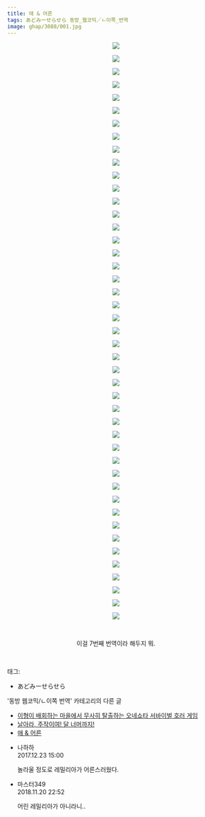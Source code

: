 ```yaml
---
title: 애 & 어른
tags: あどみーせらせら 동방_웹코믹／ㄴ이쪽_번역
image: ghap/3088/001.jpg
---
```

<div class="article">
<p style="text-align: center; clear: none; float: none;"><img src="{{ site.nasurl }}/ghap/3088/001.jpg"/></p>
<p style="text-align: center; clear: none; float: none;"><img src="{{ site.nasurl }}/ghap/3088/002.jpg"/></p>
<p style="text-align: center; clear: none; float: none;"><img src="{{ site.nasurl }}/ghap/3088/003.jpg"/></p>
<p style="text-align: center; clear: none; float: none;"><img src="{{ site.nasurl }}/ghap/3088/004.jpg"/></p>
<p style="text-align: center; clear: none; float: none;"><img src="{{ site.nasurl }}/ghap/3088/005.jpg"/></p>
<p style="text-align: center; clear: none; float: none;"><img src="{{ site.nasurl }}/ghap/3088/006.jpg"/></p>
<p style="text-align: center; clear: none; float: none;"><img src="{{ site.nasurl }}/ghap/3088/007.jpg"/></p>
<p style="text-align: center; clear: none; float: none;"><img src="{{ site.nasurl }}/ghap/3088/008.jpg"/></p>
<p style="text-align: center; clear: none; float: none;"><img src="{{ site.nasurl }}/ghap/3088/009.jpg"/></p>
<p style="text-align: center; clear: none; float: none;"><img src="{{ site.nasurl }}/ghap/3088/010.jpg"/></p>
<p style="text-align: center; clear: none; float: none;"><img src="{{ site.nasurl }}/ghap/3088/011.jpg"/></p>
<p style="text-align: center; clear: none; float: none;"><img src="{{ site.nasurl }}/ghap/3088/012.jpg"/></p>
<p style="text-align: center; clear: none; float: none;"><img src="{{ site.nasurl }}/ghap/3088/013.jpg"/></p>
<p style="text-align: center; clear: none; float: none;"><img src="{{ site.nasurl }}/ghap/3088/014.jpg"/></p>
<p style="text-align: center; clear: none; float: none;"><img src="{{ site.nasurl }}/ghap/3088/015.jpg"/></p>
<p style="text-align: center; clear: none; float: none;"><img src="{{ site.nasurl }}/ghap/3088/016.jpg"/></p>
<p style="text-align: center; clear: none; float: none;"><img src="{{ site.nasurl }}/ghap/3088/017.jpg"/></p>
<p style="text-align: center; clear: none; float: none;"><img src="{{ site.nasurl }}/ghap/3088/018.jpg"/></p>
<p style="text-align: center; clear: none; float: none;"><img src="{{ site.nasurl }}/ghap/3088/019.jpg"/></p>
<p style="text-align: center; clear: none; float: none;"><img src="{{ site.nasurl }}/ghap/3088/020.jpg"/></p>
<p style="text-align: center; clear: none; float: none;"><img src="{{ site.nasurl }}/ghap/3088/021.jpg"/></p>
<p style="text-align: center; clear: none; float: none;"><img src="{{ site.nasurl }}/ghap/3088/022.jpg"/></p>
<p style="text-align: center; clear: none; float: none;"><img src="{{ site.nasurl }}/ghap/3088/023.jpg"/></p>
<p style="text-align: center; clear: none; float: none;"><img src="{{ site.nasurl }}/ghap/3088/024.jpg"/></p>
<p style="text-align: center; clear: none; float: none;"><img src="{{ site.nasurl }}/ghap/3088/025.jpg"/></p>
<p style="text-align: center; clear: none; float: none;"><img src="{{ site.nasurl }}/ghap/3088/026.jpg"/></p>
<p style="text-align: center; clear: none; float: none;"><img src="{{ site.nasurl }}/ghap/3088/027.jpg"/></p>
<p style="text-align: center; clear: none; float: none;"><img src="{{ site.nasurl }}/ghap/3088/028.jpg"/></p>
<p style="text-align: center; clear: none; float: none;"><img src="{{ site.nasurl }}/ghap/3088/029.jpg"/></p>
<p style="text-align: center; clear: none; float: none;"><img src="{{ site.nasurl }}/ghap/3088/030.jpg"/></p>
<p style="text-align: center; clear: none; float: none;"><img src="{{ site.nasurl }}/ghap/3088/031.jpg"/></p>
<p style="text-align: center; clear: none; float: none;"><img src="{{ site.nasurl }}/ghap/3088/032.jpg"/></p>
<p style="text-align: center; clear: none; float: none;"><img src="{{ site.nasurl }}/ghap/3088/033.jpg"/></p>
<p style="text-align: center; clear: none; float: none;"><img src="{{ site.nasurl }}/ghap/3088/034.jpg"/></p>
<p style="text-align: center; clear: none; float: none;"><img src="{{ site.nasurl }}/ghap/3088/035.jpg"/></p>
<p style="text-align: center; clear: none; float: none;"><img src="{{ site.nasurl }}/ghap/3088/036.jpg"/></p>
<p style="text-align: center; clear: none; float: none;"><img src="{{ site.nasurl }}/ghap/3088/037.jpg"/></p>
<p style="text-align: center; clear: none; float: none;"><img src="{{ site.nasurl }}/ghap/3088/038.jpg"/></p>
<p style="text-align: center; clear: none; float: none;"><img src="{{ site.nasurl }}/ghap/3088/039.jpg"/></p>
<p style="text-align: center; clear: none; float: none;"><img src="{{ site.nasurl }}/ghap/3088/040.jpg"/></p>
<p style="text-align: center; clear: none; float: none;"><img src="{{ site.nasurl }}/ghap/3088/041.jpg"/></p>
<p style="text-align: center; clear: none; float: none;"><img src="{{ site.nasurl }}/ghap/3088/042.jpg"/></p>
<p style="text-align: center; clear: none; float: none;"><img src="{{ site.nasurl }}/ghap/3088/043.jpg"/></p>
<p style="text-align: center; clear: none; float: none;"><img src="{{ site.nasurl }}/ghap/3088/044.jpg"/></p>
<p style="text-align: center; clear: none; float: none;"><img src="{{ site.nasurl }}/ghap/3088/045.jpg"/></p>
<p style="text-align: center; clear: none; float: none;"><br/></p>
<p style="text-align: center; clear: none; float: none;">이걸 7번째 번역이라 해두지 뭐.</p>
<p><br/></p>
</div><div class="tagTrail">
<p>태그: </p>
<ul>
<li>あどみーせらせら</li>
</ul>
</div><div class="another">
<p>'동방 웹코믹/ㄴ이쪽 번역' 카테고리의 다른 글</p>
<ul>
<li><a href="/2018-08-23-ghap_4608">이형이 배회하는 마을에서 무사히 탈출하는 오네쇼타 서바이벌 호러 게임</a></li>
<li><a href="/2017-01-14-ghap_3117">날아라, 주작이여! 달 너머까지!</a></li>
<li><a href="/2017-01-07-ghap_3088">애 &amp; 어른</a></li>
</ul>
</div><div class="cb_module cb_fluid">
<div class="cb_wrt cb_profile">
<div class="comment">
<ul>
<li class="cb_thumb_off" id="comment15158113">
<div class="cb_comment_area">
<div class="cb_info_area">
<div class="cb_section">
<span class="cb_nick_name">나하하</span>
</div>
<div class="cb_section">
<span class="cb_date">2017.12.23 15:00 </span>
</div>
</div>
<div class="cb_dsc_comment">
<p class="cb_dsc">
											놀라울 정도로 레밀리아가 어른스러웠다.
										</p>
</div>
</div></li>
<li class="cb_thumb_off" id="comment15375959">
<div class="cb_comment_area">
<div class="cb_info_area">
<div class="cb_section">
<span class="cb_nick_name">마스터349</span>
</div>
<div class="cb_section">
<span class="cb_date">2018.11.20 22:52 </span>
</div>
</div>
<div class="cb_dsc_comment">
<p class="cb_dsc">
											어린 레밀리아가 아니라니..<br/>
</p>
</div>
</div></li>
</ul>
</div>
</div><!-- commentList close -->
</div>